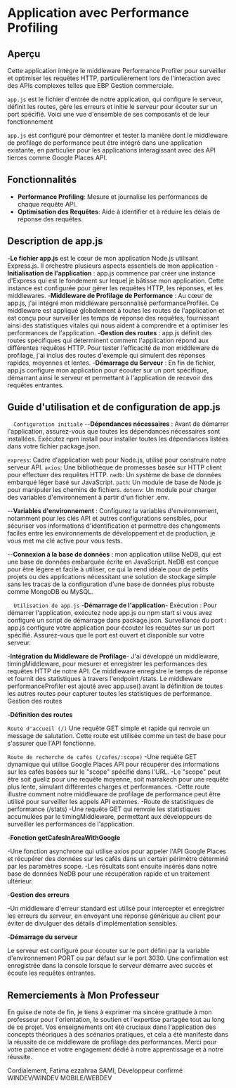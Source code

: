 # Application avec Performance Profiling

## Aperçu

Cette application intègre le middleware Performance Profiler pour surveiller et optimiser les requêtes HTTP, particulièrement lors de l'interaction avec des APIs complexes telles que EBP Gestion commerciale.

`app.js` est le fichier d'entrée de notre application, qui configure le serveur, définit les routes, gère les erreurs et initie le serveur pour écouter sur un port spécifié. Voici une vue d'ensemble de ses composants et de leur fonctionnement

`app.js` est configuré pour démontrer et tester la manière dont le middleware de profilage de performance peut être intégré dans une application existante, en particulier pour les applications interagissant avec des API tierces comme Google Places API.

## Fonctionnalités

- **Performance Profiling**: Mesure et journalise les performances de chaque requête API.
- **Optimisation des Requêtes**: Aide à identifier et à réduire les délais de réponse des requêtes.

## Description de app.js

-**Le fichier app.js** est le cœur de mon application Node.js utilisant Express.js. Il orchestre plusieurs aspects essentiels de mon application
-**Initialisation de l'application** : app.js commence par créer une instance d'Express qui est le fondement sur lequel je bâtisse mon application. Cette instance est configurée pour gérer les requêtes HTTP, les réponses, et les middlewares.
-**Middleware de Profilage de Performance** : Au cœur de app.js, j'ai intégré mon middleware personnalisé performanceProfiler. Ce middleware est appliqué globalement à toutes les routes de l'application et est conçu pour surveiller les temps de réponse des requêtes, fournissant ainsi des statistiques vitales qui nous aident à comprendre et à optimiser les performances de l'application.
-**Gestion des routes** : app.js définit des routes spécifiques qui déterminent comment l'application répond aux différentes requêtes HTTP. Pour tester l'efficacité de mon middleware de profilage, j'ai inclus des routes d'exemple qui simulent des réponses rapides, moyennes et lentes.
-**Démarrage du Serveur** : En fin de fichier, app.js configure mon application pour écouter sur un port spécifique, démarrant ainsi le serveur et permettant à l'application de recevoir des requêtes entrantes.

## Guide d'utilisation et de configuration de app.js

```   Configuration initiale ``` 
--**Dépendances nécessaires** : Avant de démarrer l'application, assurez-vous que toutes les dépendances nécessaires sont installées. Exécutez npm install pour installer toutes les dépendances listées dans votre fichier package.json.
 
`express`: Cadre d'application web pour Node.js, utilisé pour construire notre serveur API.
`axios`: Une bibliothèque de promesses basée sur HTTP client pour effectuer des requêtes HTTP.
`nedb`: Un système de base de données embarqué léger basé sur JavaScript.
`path`: Un module de base de Node.js pour manipuler les chemins de fichiers.
`dotenv`: Un module pour charger des variables d'environnement à partir d'un fichier .env.

--**Variables d'environnement** : Configurez la variables d'environnement, notamment pour les clés API et autres configurations sensibles, pour sécuriser vos informations d'identification et permettre des changements faciles entre les environnements de développement et de production, je vous met ma clé active pour vous tests.

--**Connexion à la base de données** : mon application utilise NeDB, qui est une base de données embarquée écrite en JavaScript. NeDB est conçue pour être légère et facile à utiliser, ce qui la rend idéale pour de petits projets ou des applications nécessitant une solution de stockage simple sans les tracas de la configuration d'une base de données plus robuste comme MongoDB ou MySQL.

```   Utilisation de app.js ``` 
-**Démarrage de l'application**-
Exécution : Pour démarrer l'application, exécutez node app.js ou npm start si vous avez configuré un script de démarrage dans package.json.
Surveillance du port : app.js configure votre application pour écouter les requêtes sur un port spécifié. Assurez-vous que le port est ouvert et disponible sur votre serveur.

-**Intégration du Middleware de Profilage**-
J'ai développé un middleware, timingMiddleware, pour mesurer et enregistrer les performances des requêtes HTTP de notre API. Ce middleware enregistre le temps de réponse et fournit des statistiques à travers l'endpoint /stats.
Le middleware performanceProfiler est ajouté avec app.use() avant la définition de toutes les autres routes pour capturer toutes les statistiques de performance.
Gestion des routes

-**Définition des routes**

`Route d'accueil (/)`
Une requête GET simple et rapide qui renvoie un message de salutation. Cette route est utilisée comme un test de base pour s'assurer que l'API fonctionne.

`Route de recherche de cafés (/cafes/:scope)`
-Une requête GET dynamique qui utilise Google Places API pour récupérer des informations sur les cafés basées sur le "scope" spécifié dans l'URL.
-Le "scope" peut être soit gueliz pour une requête moyenne, soit marrakech pour une requête plus lente, simulant différentes charges et performances.
-Cette route illustre comment notre middleware de profilage de performance peut être utilisé pour surveiller les appels API externes.
-Route de statistiques de performance (/stats)
-Une requête GET qui renvoie les statistiques accumulées par le timingMiddleware, permettant aux développeurs de surveiller les performances de l'application.

-**Fonction getCafesInAreaWithGoogle**

-Une fonction asynchrone qui utilise axios pour appeler l'API Google Places et récupérer des données sur les cafés dans un certain périmètre déterminé par les paramètres scope.
-Les résultats sont ensuite insérés dans notre base de données NeDB pour une récupération rapide et un traitement ultérieur.

-**Gestion des erreurs**

-Un middleware d'erreur standard est utilisé pour intercepter et enregistrer les erreurs du serveur, en envoyant une réponse générique au client pour éviter de divulguer des détails d'implémentation sensibles.

-**Démarrage du serveur**

Le serveur est configuré pour écouter sur le port défini par la variable d'environnement PORT ou par défaut sur le port 3030.
Une confirmation est enregistrée dans la console lorsque le serveur démarre avec succès et écoute les requêtes entrantes.

## Remerciements à Mon Professeur
En guise de note de fin, je tiens à exprimer ma sincère gratitude à mon professeur pour l'orientation, le soutien et l'expertise partagée tout au long de ce projet. Vos enseignements ont été cruciaux dans l'application des concepts théoriques à des scénarios pratiques, et cela a été manifeste dans la réussite de ce middleware de profilage des performances. Merci pour votre patience et votre engagement dédié à notre apprentissage et à notre réussite.

Cordialement,
Fatima ezzahraa SAMI, Développeur confirmé WINDEV/WINDEV MOBILE/WEBDEV



